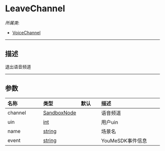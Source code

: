 # LeaveChannel

*所属类*:
* [VoiceChannel](/Api/Classes/GamePlay/VoiceChannel.md)
------------------------------------------------------------------------------------------
## 描述

退出语音频道

------------------------------------------------------------------------------------------
## 参数

|<div style="width:100px">名称</div>|<div style="width:100px">类型</div>|<div style="width:50px">默认</div>|<div style="width:350px">描述</div>|
|:---|:---|:---|:---|
|channel|[SandboxNode](/Api/Classes/Base/SandboxNode.md)||语音频道|
|uin|[int](/Api/DataType/Number.md)||用户uin|
|name|[string](/Api/DataType/String.md)||场景名|
|event|[string](/Api/DataType/String.md)||YouMeSDK事件信息|
